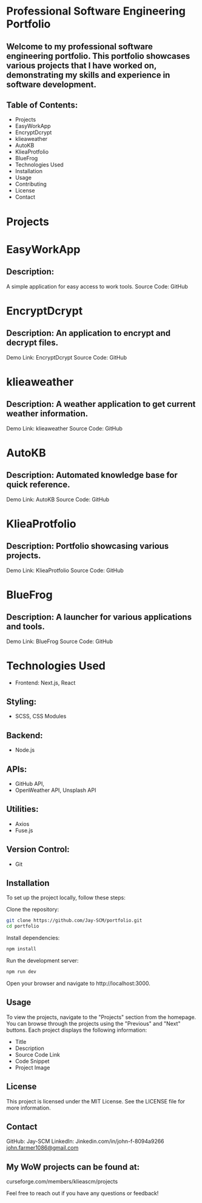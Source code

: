 # Professional Software Engineering Portfolio
## Welcome to my professional software engineering portfolio. This portfolio showcases various projects that I have worked on, demonstrating my skills and experience in software development.

## Table of Contents:
- Projects
- EasyWorkApp
- EncryptDcrypt
- klieaweather
- AutoKB
- KlieaProtfolio
- BlueFrog
- Technologies Used
- Installation
- Usage
- Contributing
- License
- Contact

# Projects

# EasyWorkApp
## Description:
A simple application for easy access to work tools.
Source Code: GitHub

# EncryptDcrypt
## Description: An application to encrypt and decrypt files.
Demo Link: EncryptDcrypt
Source Code: GitHub

# klieaweather

## Description: A weather application to get current weather information.
Demo Link: klieaweather
Source Code: GitHub

# AutoKB

## Description: Automated knowledge base for quick reference.
Demo Link: AutoKB
Source Code: GitHub

# KlieaProtfolio

## Description: Portfolio showcasing various projects.
Demo Link: KlieaProtfolio
Source Code: GitHub

# BlueFrog

## Description: A launcher for various applications and tools.
Demo Link: BlueFrog
Source Code: GitHub

# Technologies Used
- Frontend: Next.js, React

## Styling:
- SCSS, CSS Modules

## Backend:
- Node.js

## APIs:
- GitHub API,
- OpenWeather API, Unsplash API

## Utilities:
- Axios
- Fuse.js
  
## Version Control:
- Git

## Installation
To set up the project locally, follow these steps:

Clone the repository:

```sh
git clone https://github.com/Jay-SCM/portfolio.git
cd portfolio
 ```

Install dependencies:


```sh 
npm install
```
Run the development server:

```sh
npm run dev
 ```
Open your browser and navigate to http://localhost:3000.

## Usage
To view the projects, navigate to the "Projects" section from the homepage. You can browse through the projects using the "Previous" and "Next" buttons. Each project displays the following information:

- Title
- Description
- Source Code Link
- Code Snippet
- Project Image

## License
This project is licensed under the MIT License. See the LICENSE file for more information.

## Contact
GitHub:
Jay-SCM
LinkedIn:
Jinkedin.com/in/john-f-8094a9266 
john.farmer1086@gmail.com
## My WoW projects can be found at: 
curseforge.com/members/klieascm/projects

Feel free to reach out if you have any questions or feedback!
